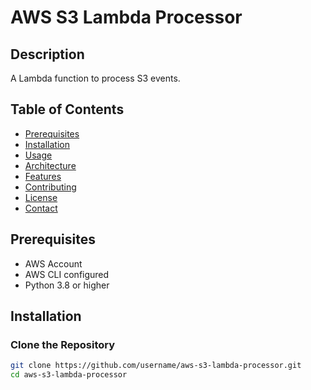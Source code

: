 # AWS S3 Lambda Processor

## Description
A Lambda function to process S3 events.

## Table of Contents
- [Prerequisites](#prerequisites)
- [Installation](#installation)
- [Usage](#usage)
- [Architecture](#architecture)
- [Features](#features)
- [Contributing](#contributing)
- [License](#license)
- [Contact](#contact)

## Prerequisites
- AWS Account
- AWS CLI configured
- Python 3.8 or higher

## Installation

### Clone the Repository
```bash
git clone https://github.com/username/aws-s3-lambda-processor.git
cd aws-s3-lambda-processor

